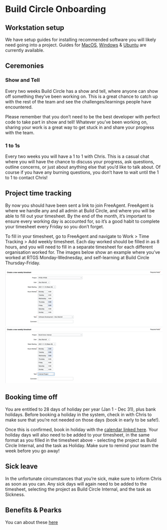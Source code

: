 # Build Circle Onboarding

## Workstation setup

We have setup guides for installing recommended software you will likely need going into a project. Guides for [MacOS](https://github.com/BuildCircle/onboarding/blob/master/workstation/mac.md), [Windows](https://github.com/BuildCircle/onboarding/blob/master/workstation/windows10.md) & [Ubuntu](https://github.com/BuildCircle/onboarding/blob/master/workstation/ubuntu.md) are currently available.

## Ceremonies
### Show and Tell
Every two weeks Build Circle has a show and tell, where anyone can show off something they’ve been working on. This is a great chance to catch up with the rest of the team and see the challenges/learnings people have encountered.

Please remember that you don’t need to be the best developer with perfect code to take part in show and tell! Whatever you’ve been working on, sharing your work is a great way to get stuck in and share your progress with the team.

### 1 to 1s
Every two weeks you will have a 1 to 1 with Chris. This is a casual chat where you will have the chance to discuss your progress, ask questions, outline concerns, or just about anything else that you’d like to talk about. Of course if you have any burning questions, you don’t have to wait until the 1 to 1 to contact Chris!

## Project time tracking
By now you should have been sent a link to join FreeAgent. FreeAgent is where we handle any and all admin at Build Circle, and where you will be able to fill out your timesheet. By the end of the month, it’s important to ensure every working day is accounted for, so it’s a good habit to complete your timesheet every Friday so you don’t forget.

To fill in your timesheet, go to FreeAgent and navigate to Work > Time Tracking > Add weekly timesheet. Each day worked should be filled in as 8 hours, and you will need to fill in a separate timesheet for each different organisation worked for. The images below show an example where you’ve worked at RTGS Monday-Wednesday, and self-learning at Build Circle Thursday-Friday.

![timesheet example 1](images/timesheet_1.png)
![timesheet example 2](images/timesheet_2.png)

## Booking time off

You are entitled to 28 days of holiday per year (Jan 1 - Dec 31), plus bank holidays. Before booking a holiday in the system, check in with Chris to make sure that you’re not needed on those days (book in early to be safe!). 

Once this is confirmed, book in holiday with the [calendar linked here](https://calendar.google.com/calendar/u/0?cid=Y19jbG9pa2o2NTNiNnFtN3FhNWsxc3Ntb2ZhMEBncm91cC5jYWxlbmRhci5nb29nbGUuY29t). Your holiday days will also need to be added to your timesheet, in the same format as you filled in the timesheet above - selecting the project as Build Circle Internal, and the task as Holiday. Make sure to remind your team the week before you go away!

## Sick leave
In the unfortunate circumstances that you’re sick, make sure to inform Chris as soon as you can. Any sick days will again need to be added to the timesheet, selecting the project as Build Circle Internal, and the task as Sickness.

## Benefits & Pearks
You can about these [here](https://github.com/BuildCircle/onboarding/blob/main/benefits-and-perks.md)
